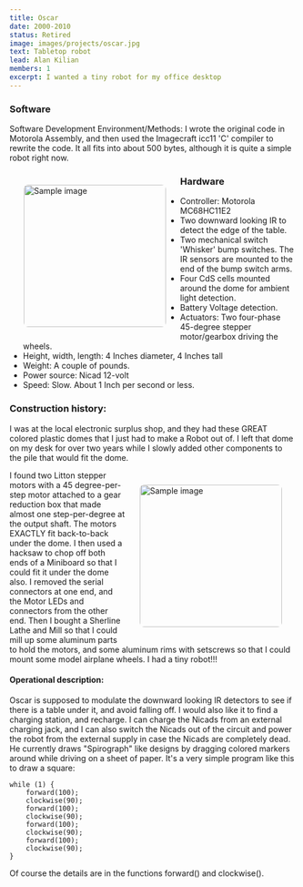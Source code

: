 ```yaml
---
title: Oscar
date: 2000-2010
status: Retired
image: images/projects/oscar.jpg
text: Tabletop robot
lead: Alan Kilian
members: 1
excerpt: I wanted a tiny robot for my office desktop
---
```


### Software
Software Development Environment/Methods: I wrote the original code in Motorola Assembly, and then used the Imagecraft icc11 'C' compiler to rewrite the code. It all fits into about 500 bytes, although it is quite a simple robot right now.

<img src="../images/projects/oscar.jpg" alt="Sample image" style="float: left; margin: 25px 25px 25px 25px; border-radius: 8px; height: 250px;">

### Hardware
* Controller: Motorola MC68HC11E2
* Two downward looking IR to detect the edge of the table.
* Two mechanical switch 'Whisker' bump switches. The IR sensors are mounted to the end of the bump switch arms. 
* Four CdS cells mounted around the dome for ambient light detection. 
* Battery Voltage detection.
* Actuators: Two four-phase 45-degree stepper motor/gearbox driving the wheels.
* Height, width, length: 4 Inches diameter, 4 Inches tall
* Weight: A couple of pounds.
* Power source: Nicad 12-volt
* Speed: Slow. About 1 Inch per second or less.


### Construction history: 

I was at the local electronic surplus shop, and they had these GREAT colored plastic domes that I just had to make a Robot out of. I left that dome on my desk for over two years while I slowly added other components to the pile that would fit the dome. 

<img src="../images/projects/oscar1.jpg" alt="Sample image" style="float: right; margin: 25px 25px 25px 25px; border-radius: 8px; height: 250px;">

I found two Litton stepper motors with a 45 degree-per-step motor attached to a gear reduction box that made almost one step-per-degree at the output shaft. The motors EXACTLY fit back-to-back under the dome. I then used a hacksaw to chop off both ends of a Miniboard so that I could fit it under the dome also. I removed the serial connectors at one end, and the Motor LEDs and connectors from the other end. Then I bought a Sherline Lathe and Mill so that I could mill up some aluminum parts to hold the motors, and some aluminum rims with setscrews so that I could mount some model airplane wheels. I had a tiny robot!!!

#### Operational description: 

Oscar is supposed to modulate the downward looking IR detectors to see if there is a table under it, and avoid falling off. I would also like it to find a charging station, and recharge. I can charge the Nicads from an external charging jack, and I can also switch the Nicads out of the circuit and power the robot from the external supply in case the Nicads are completely dead. He currently draws "Spirograph" like designs by dragging colored markers around while driving on a sheet of paper. It's a very simple program like this to draw a square:
```
while (1) {
    forward(100);
    clockwise(90);
    forward(100);
    clockwise(90);
    forward(100);
    clockwise(90);
    forward(100);
    clockwise(90);
}
```
Of course the details are in the functions forward() and clockwise().